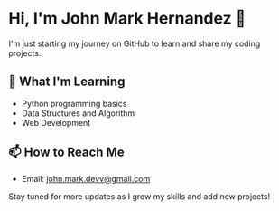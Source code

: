 # Hi, I'm John Mark Hernandez 👋

I'm just starting my journey on GitHub to learn and share my coding projects.  

## 🌱 What I'm Learning  
- Python programming basics  
- Data Structures and Algorithm
- Web Development

## 📫 How to Reach Me  
- Email: [john.mark.devv@gmail.com](mailto:john.mark.devv@gmail.com)

Stay tuned for more updates as I grow my skills and add new projects!

<!---
imjohnmarkk/imjohnmarkk is a ✨ special ✨ repository because its `README.md` (this file) appears on your GitHub profile.
You can click the Preview link to take a look at your changes.
--->
